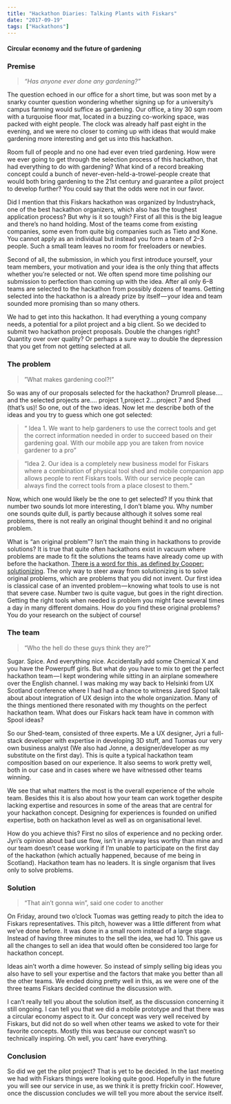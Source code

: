 ```yaml
---
title: "Hackathon Diaries: Talking Plants with Fiskars"
date: "2017-09-19"
tags: ["Hackathons"]
---
```


#### Circular economy and the future of gardening

### Premise

> _“Has anyone ever done any gardening?”_

The question echoed in our office for a short time, but was soon met by a snarky counter question wondering whether signing up for a university’s campus farming would suffice as gardening. Our office, a tiny 30 sqm room with a turquoise floor mat, located in a buzzing co-working space, was packed with eight people. The clock was already half past eight in the evening, and we were no closer to coming up with ideas that would make gardening more interesting and get us into this hackathon.

Room full of people and no one had ever even tried gardening. How were we ever going to get through the selection process of this hackathon, that had everything to do with gardening? What kind of a record breaking concept could a bunch of never-even-held-a-trowel-people create that would both bring gardening to the 21st century and guarantee a pilot project to develop further? You could say that the odds were not in our favor.

Did I mention that this Fiskars hackathon was organized by Industryhack, one of the best hackathon organizers, which also has the toughest application process? But why is it so tough? First of all this is the big league and there’s no hand holding. Most of the teams come from existing companies, some even from quite big companies such as Tieto and Kone. You cannot apply as an individual but instead you form a team of 2–3 people. Such a small team leaves no room for freeloaders or newbies.

Second of all, the submission, in which you first introduce yourself, your team members, your motivation and your idea is the only thing that affects whether you’re selected or not. We often spend more time polishing our submission to perfection than coming up with the idea. After all only 6–8 teams are selected to the hackathon from possibly dozens of teams. Getting selected into the hackathon is a already prize by itself — your idea and team sounded more promising than so many others.

We had to get into this hackathon. It had everything a young company needs, a potential for a pilot project and a big client. So we decided to submit two hackathon project proposals. Double the changes right? Quantity over over quality? Or perhaps a sure way to double the depression that you get from not getting selected at all.

### The problem

> ”What makes gardening cool?!”

So was any of our proposals selected for the hackathon? Drumroll please…. and the selected projects are…. project 1,project 2….project 7 and Shed (that’s us)! So one, out of the two ideas. Now let me describe both of the ideas and you try to guess which one got selected:

> “ Idea 1. We want to help gardeners to use the correct tools and get the correct information needed in order to succeed based on their gardening goal. With our mobile app you are taken from novice gardener to a pro”

> “Idea 2. Our idea is a completely new business model for Fiskars where a combination of physical tool shed and mobile companion app allows people to rent Fiskars tools. With our service people can always find the correct tools from a place closest to them.“

Now, which one would likely be the one to get selected? If you think that number two sounds lot more interesting, I don’t blame you. Why number one sounds quite dull, is partly because although it solves some real problems, there is not really an original thought behind it and no original problem.

What is “an original problem”? Isn’t the main thing in hackathons to provide solutions? It is true that quite often hackathons exist in vacuum where problems are made to fit the solutions the teams have already come up with before the hackathon. [There is a word for this, as defined by Cooper: solutionizing](https://www.cooper.com/journal/2015/2/stop-solutionizing-and-start-problem-solving). The only way to steer away from solutionizing is to solve original problems, which are problems that you did not invent. Our first idea is classical case of an invented problem — knowing what tools to use is not that severe case. Number two is quite vague, but goes in the right direction. Getting the right tools when needed is problem you might face several times a day in many different domains. How do you find these original problems? You do your research on the subject of course!

### The team

> “Who the hell do these guys think they are?”

Sugar. Spice. And everything nice. Accidentally add some Chemical X and you have the Powerpuff girls. But what do you have to mix to get the perfect hackathon team — I kept wondering while sitting in an airplane somewhere over the English channel. I was making my way back to Helsinki from UX Scotland conference where I had had a chance to witness Jared Spool talk about about integration of UX design into the whole organization. Many of the things mentioned there resonated with my thoughts on the perfect hackathon team. What does our Fiskars hack team have in common with Spool ideas?

So our Shed-team, consisted of three experts. Me a UX designer, Jyri a full-stack developer with expertise in developing 3D stuff, and Tuomas our very own business analyst (We also had Jonne, a designer/developer as my substitute on the first day). This is quite a typical hackathon team composition based on our experience. It also seems to work pretty well, both in our case and in cases where we have witnessed other teams winning.

We see that what matters the most is the overall experience of the whole team. Besides this it is also about how your team can work together despite lacking expertise and resources in some of the areas that are central for your hackathon concept. Designing for experiences is founded on unified expertise, both on hackathon level as well as on organisational level.

How do you achieve this? First no silos of experience and no pecking order. Jyri’s opinion about bad use flow, isn’t in anyway less worthy than mine and our team doesn’t cease working if I’m unable to participate on the first day of the hackathon (which actually happened, because of me being in Scotland). Hackathon team has no leaders. It is single organism that lives only to solve problems.

### Solution

> “That ain’t gonna win”, said one coder to another

On Friday, around two o’clock Tuomas was getting ready to pitch the idea to Fiskars representatives. This pitch, however was a little different from what we’ve done before. It was done in a small room instead of a large stage. Instead of having three minutes to the sell the idea, we had 10. This gave us all the changes to sell an idea that would often be considered too large for hackathon concept.

Ideas ain’t worth a dime however. So instead of simply selling big ideas you also have to sell your expertise and the factors that make you better than all the other teams. We ended doing pretty well in this, as we were one of the three teams Fiskars decided continue the discussion with.

I can’t really tell you about the solution itself, as the discussion concerning it still ongoing. I can tell you that we did a mobile prototype and that there was a circular economy aspect to it. Our concept was very well received by Fiskars, but did not do so well when other teams we asked to vote for their favorite concepts. Mostly this was because our concept wasn’t so technically inspiring. Oh well, you cant’ have everything.

### Conclusion

So did we get the pilot project? That is yet to be decided. In the last meeting we had with Fiskars things were looking quite good. Hopefully in the future you will see our service in use, as we think it is pretty frickin cool’. However, once the discussion concludes we will tell you more about the service itself.
